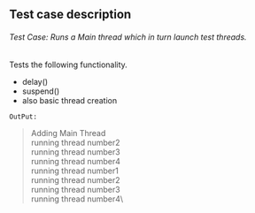 ## Test case description ##

###### Test Case: Runs a Main thread which in turn launch test threads.

Tests the following functionality.

* delay()
* suspend()
* also basic thread creation 

`OutPut:`
>Adding Main Thread\
 running thread number2\
 running thread number3\
 running thread number4\
 running thread number1\
 running thread number2\
 running thread number3\
 running thread number4\